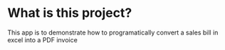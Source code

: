# What is this project?
This app is to demonstrate how to programatically convert a sales bill in excel into a PDF invoice